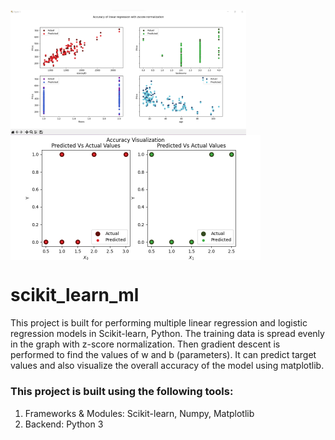 <img align="middle" width="377" alt="linear_result" src="https://github.com/SrimanPolusani/scikit_learn_ml/blob/master/ai.png?raw=true"><img align="middle" width="400" alt="logistic_result" src="https://github.com/SrimanPolusani/scikit_learn_ml/blob/master/logistic_pred.png?raw=true">

<h1>scikit_learn_ml</h1>
<p>This project is built for performing multiple linear regression and logistic regression models in Scikit-learn, Python. The training data is spread evenly in the graph with z-score normalization. Then gradient descent is performed to find the values of w and b (parameters). It can predict target values and also visualize the overall accuracy of the model using matplotlib.</p>
<h3>This project is built using the following tools:</h3>
<ol>
  <li>Frameworks & Modules: Scikit-learn, Numpy, Matplotlib</li>
  <li>Backend: Python 3</li>
</ol>
